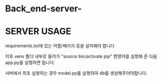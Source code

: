 # Back_end-server-

# SERVER USAGE
requirements.txt에 있는 어플/패키지 등을 설치해야 합니다

이후 venv 폴더 내부로 들어가 "source bin/activate pip" 명령어를 실행해 준 다음
app.py를 실행하면 됩니다.

서버에서 최초 실행하는 경우 model.py를 실행하여 db를 생성해주어야합니다.

